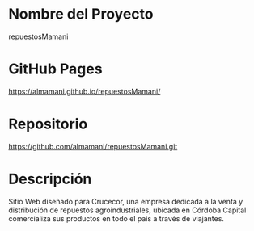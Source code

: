 # Nombre del Proyecto

repuestosMamani

# GitHub Pages

https://almamani.github.io/repuestosMamani/

# Repositorio

https://github.com/almamani/repuestosMamani.git

# Descripción

Sitio Web diseñado para Crucecor, una empresa dedicada a la venta y distribución de repuestos agroindustriales, ubicada en Córdoba Capital comercializa sus productos en todo el país a través de viajantes.
